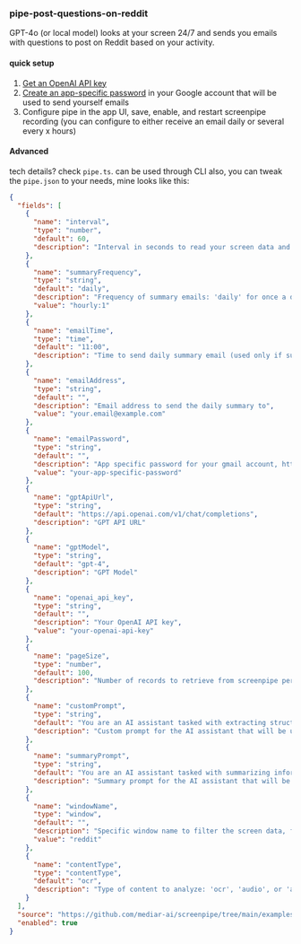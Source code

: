 ### pipe-post-questions-on-reddit
GPT-4o (or local model) looks at your screen 24/7 and sends you emails with questions to post on Reddit based on your activity.

#### quick setup
1. [Get an OpenAI API key](https://platform.openai.com/account/api-keys)
2. [Create an app-specific password](https://support.google.com/accounts/answer/185833?hl=en) in your Google account that will be used to send yourself emails
3. Configure pipe in the app UI, save, enable, and restart screenpipe recording (you can configure to either receive an email daily or several every x hours)


#### Advanced
tech details? check `pipe.ts`.
can be used through CLI also, you can tweak the `pipe.json` to your needs, mine looks like this:

```json
{
  "fields": [
    {
      "name": "interval",
      "type": "number",
      "default": 60,
      "description": "Interval in seconds to read your screen data and extract structured logs (will be used to summarize and send an email). Increase this value if using audio."
    },
    {
      "name": "summaryFrequency",
      "type": "string",
      "default": "daily",
      "description": "Frequency of summary emails: 'daily' for once a day at emailTime, or 'hourly:X' for every X hours (e.g., 'hourly:4' for every 4 hours)",
      "value": "hourly:1"
    },
    {
      "name": "emailTime",
      "type": "time",
      "default": "11:00",
      "description": "Time to send daily summary email (used only if summaryFrequency is 'daily')"
    },
    {
      "name": "emailAddress",
      "type": "string",
      "default": "",
      "description": "Email address to send the daily summary to",
      "value": "your.email@example.com"
    },
    {
      "name": "emailPassword",
      "type": "string",
      "default": "",
      "description": "App specific password for your gmail account, https://support.google.com/accounts/answer/185833?hl=en",
      "value": "your-app-specific-password"
    },
    {
      "name": "gptApiUrl",
      "type": "string",
      "default": "https://api.openai.com/v1/chat/completions",
      "description": "GPT API URL"
    },
    {
      "name": "gptModel",
      "type": "string",
      "default": "gpt-4",
      "description": "GPT Model"
    },
    {
      "name": "openai_api_key",
      "type": "string",
      "default": "",
      "description": "Your OpenAI API key",
      "value": "your-openai-api-key"
    },
    {
      "name": "pageSize",
      "type": "number",
      "default": 100,
      "description": "Number of records to retrieve from screenpipe per page for structured extraction, keep in mind LLMs have a context window limit. Increase this value if using audio."
    },
    {
      "name": "customPrompt",
      "type": "string",
      "default": "You are an AI assistant tasked with extracting structured information from screen data (OCR). Analyze the following screen data and extract relevant information about my daily activity.",
      "description": "Custom prompt for the AI assistant that will be used to extract information from the screen data every few minutes"
    },
    {
      "name": "summaryPrompt",
      "type": "string",
      "default": "You are an AI assistant tasked with summarizing information that has previously been extracted from screen data (OCR) by another AI assistant. Analyze the following structured data extracted from my screen data and summarize my daily activity, this will be send as a mail to my email address.",
      "description": "Summary prompt for the AI assistant that will be used to summarize the logs previously extracted and send a mail"
    },
    {
      "name": "windowName",
      "type": "window",
      "default": "",
      "description": "Specific window name to filter the screen data, for example 'gmail', 'john', 'slack', 'myCodeFile.tsx', etc. this will filter out audio",
      "value": "reddit"
    },
    {
      "name": "contentType",
      "type": "contentType",
      "default": "ocr",
      "description": "Type of content to analyze: 'ocr', 'audio', or 'all'. OCR usually contains more content, so it's recommended to choose either OCR or audio rather than 'all' for better performance."
    }
  ],
  "source": "https://github.com/mediar-ai/screenpipe/tree/main/examples/typescript/pipe-post-questions-on-reddit",
  "enabled": true
}
```
